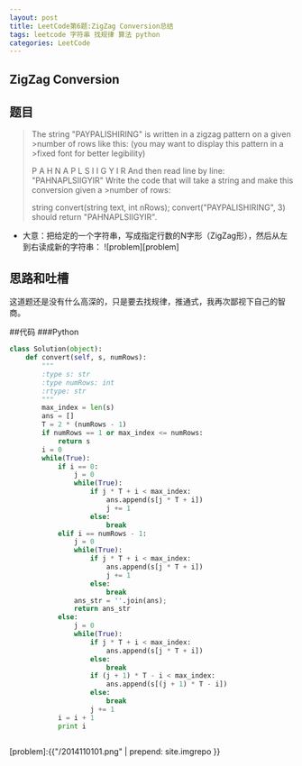 ```yaml
---
layout: post
title: LeetCode第6题:ZigZag Conversion总结
tags: leetcode 字符串 找规律 算法 python 
categories: LeetCode
---
```


## ZigZag Conversion
## 题目
> The string "PAYPALISHIRING" is written in a zigzag pattern on a given >number of rows like this: (you may want to display this pattern in a >fixed font for better legibility)
>
>P   A   H   N
>A P L S I I G
>Y   I   R
>And then read line by line: "PAHNAPLSIIGYIR"
>Write the code that will take a string and make this conversion given a >number of rows:
>
>string convert(string text, int nRows);
>convert("PAYPALISHIRING", 3) should return "PAHNAPLSIIGYIR".

* 大意：把给定的一个字符串，写成指定行数的N字形（ZigZag形），然后从左到右读成新的字符串：
![problem][problem]

## 思路和吐槽
这道题还是没有什么高深的，只是要去找规律，推通式，我再次鄙视下自己的智商。

##代码
###Python
~~~python
class Solution(object):
    def convert(self, s, numRows):
        """
        :type s: str
        :type numRows: int
        :rtype: str
        """
        max_index = len(s)
        ans = []
        T = 2 * (numRows - 1)
        if numRows == 1 or max_index <= numRows:
            return s
        i = 0
        while(True):
            if i == 0:
                j = 0
                while(True):
                    if j * T + i < max_index:
                        ans.append(s[j * T + i])
                        j += 1
                    else:
                        break
            elif i == numRows - 1:
                j = 0
                while(True):
                    if j * T + i < max_index:
                        ans.append(s[j * T + i])
                        j += 1
                    else:
                        break
                ans_str = ''.join(ans);
                return ans_str
            else:
                j = 0
                while(True):
                    if j * T + i < max_index:
                        ans.append(s[j * T + i])
                    else:
                        break
                    if (j + 1) * T - i < max_index:
                        ans.append(s[(j + 1) * T - i])
                    else:
                        break
                    j += 1
            i = i + 1
            print i
            
~~~


[problem]:{{"/2014110101.png" | prepend: site.imgrepo }}
